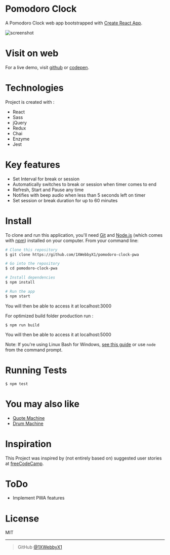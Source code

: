 # Pomodoro Clock
A Pomodoro Clock web app bootstrapped with [Create React App](https://github.com/facebook/create-react-app).

![screenshot](https://i.ibb.co/4gXBYjS/Screen-Shot-2019-01-03-at-15-13-43.png)

# Visit on web
For a live demo, visit [github](https://1xwebbyx1.github.io/pomodoro-clock-pwa/) or [codepen](https://codepen.io/1xwebbyx1/full/ReXgaR).

# Technologies
Project is created with :
- React
- Sass
- jQuery
- Redux
- Chai
- Enzyme
- Jest

# Key features
- Set Interval for break or session
- Automatically switches to break or session when timer comes to end
- Refresh, Start and Pause any time
- Notifies with beep audio when less than 5 seconds left on timer
- Set session or break duration for up to 60 minutes

# Install

To clone and run this application, you'll need [Git](https://git-scm.com) and [Node.js](https://nodejs.org/en/download/) (which comes with [npm](http://npmjs.com)) installed on your computer. From your command line:

```bash
# Clone this repository
$ git clone https://github.com/1XWebbyX1/pomodoro-clock-pwa

# Go into the repository
$ cd pomodoro-clock-pwa

# Install dependencies
$ npm install

# Run the app
$ npm start
```
You will then be able to access it at localhost:3000


For optimized build folder production run :
```
$ npm run build
```
You will then be able to access it at localhost:5000

Note: If you're using Linux Bash for Windows, [see this guide](https://www.howtogeek.com/261575/how-to-run-graphical-linux-desktop-applications-from-windows-10s-bash-shell/) or use `node` from the command prompt.

# Running Tests

```shell
$ npm test
```


# You may also like
- [Quote Machine](https://github.com/1XWebbyX1/quote-machine-pwa)
- [Drum Machine](https://github.com/1XWebbyX1/electric-drums-pwa)



# Inspiration

This Project was inspired by (not entirely based on)  suggested  user stories  at [freeCodeCamp](https://learn.freecodecamp.org/front-end-libraries/front-end-libraries-projects/build-a-pomodoro-clock).

# ToDo

- Implement PWA features

# License

MIT

---


> GitHub [@1XWebbyX1](https://github.com/1XWebbyX1)
